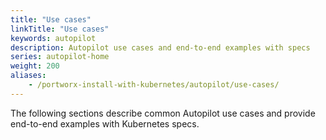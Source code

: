 ```yaml
---
title: "Use cases"
linkTitle: "Use cases"
keywords: autopilot
description: Autopilot use cases and end-to-end examples with specs
series: autopilot-home
weight: 200
aliases:
    - /portworx-install-with-kubernetes/autopilot/use-cases/
---
```

The following sections describe common Autopilot use cases and provide end-to-end examples with Kubernetes specs.
